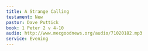 ```yaml
---
title: A Strange Calling
testament: New
pastor: Dave Puttick
book: 1 Peter 2 v 4-10
audio: http://www.mecgoodnews.org/audio/71020182.mp3
service: Evening 
---
```

